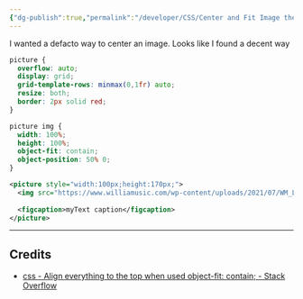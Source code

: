 ```yaml
---
{"dg-publish":true,"permalink":"/developer/CSS/Center and Fit Image the Right Way/","dgPassFrontmatter":true}
---
```



I wanted a defacto way to center an image. Looks like I found a decent way

```css
picture {
  overflow: auto;
  display: grid;
  grid-template-rows: minmax(0,1fr) auto;
  resize: both;
  border: 2px solid red;
}

picture img {
  width: 100%;
  height: 100%;
  object-fit: contain;
  object-position: 50% 0;
}
```

```xml
<picture style="width:100px;height:170px;">
  <img src="https://www.williamusic.com/wp-content/uploads/2021/07/WM_Logo4.png">
  
  <figcaption>myText caption</figcaption>
</picture>
```

---
## Credits
- [css - Align everything to the top when used object-fit: contain; - Stack Overflow](https://stackoverflow.com/questions/72429105/align-everything-to-the-top-when-used-object-fit-contain)